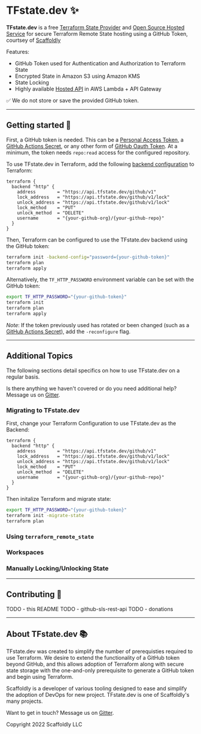 # TFstate.dev ✨

**TFstate.dev** is a free [Terraform State Provider](https://www.terraform.io/language/settings/backends/http) and [Open Source Hosted Service](https://github.com/tfstate/github-sls-rest-api) for secure Terraform Remote State hosting using a GitHub Token, courtsey of [Scaffoldly](https://scaffold.ly)

Features:

- GitHub Token used for Authentication and Authorization to Terraform State
- Encrypted State in Amazon S3 using Amazon KMS
- State Locking
- Highly available [Hosted API](https://api.tfstate.dev/github/swagger.html) in AWS Lambda + API Gateway

✅ We do not store or save the provided GitHub token.

---

## Getting started 🚀

First, a GitHub token is needed. This can be a [Personal Access Token](https://docs.github.com/en/authentication/keeping-your-account-and-data-secure/creating-a-personal-access-token), a [GitHub Actions Secret](https://docs.github.com/en/actions/security-guides/automatic-token-authentication), or any other form of [GitHub Oauth Token](https://github.blog/2021-04-05-behind-githubs-new-authentication-token-formats/). At a minimum, the token needs `repo:read` access for the configured repository.

To use TFstate.dev in Terraform, add the following [backend configuration](https://www.terraform.io/language/settings/backends/http) to Terraform:

```hcl
terraform {
  backend "http" {
    address        = "https://api.tfstate.dev/github/v1"
    lock_address   = "https://api.tfstate.dev/github/v1/lock"
    unlock_address = "https://api.tfstate.dev/github/v1/lock"
    lock_method    = "PUT"
    unlock_method  = "DELETE"
    username       = "{your-github-org}/{your-github-repo}"
  }
}
```

Then, Terraform can be configured to use the TFstate.dev backend using the GitHub token:

```bash
terraform init -backend-config="password={your-github-token}"
terraform plan
terraform apply
```

Alternatively, the `TF_HTTP_PASSWORD` environment variable can be set with the GitHub token:

```bash
export TF_HTTP_PASSWORD="{your-github-token}"
terraform init
terraform plan
terraform apply
```

_Note_: If the token previously used has rotated or been changed (such as a [GitHub Actions Secret](https://docs.github.com/en/actions/security-guides/automatic-token-authentication)), add the `-reconfigure` flag.

---

## Additional Topics

The following sections detail specifics on how to use TFstate.dev on a regular basis.

Is there anything we haven't covered or do you need additional help? Message us on [Gitter](https://gitter.im/tfstate/community).

### Migrating to TFstate.dev

First, change your Terraform Configuration to use TFstate.dev as the Backend:

```hcl
terraform {
  backend "http" {
    address        = "https://api.tfstate.dev/github/v1"
    lock_address   = "https://api.tfstate.dev/github/v1/lock"
    unlock_address = "https://api.tfstate.dev/github/v1/lock"
    lock_method    = "PUT"
    unlock_method  = "DELETE"
    username       = "{your-github-org}/{your-github-repo}"
  }
}
```

Then initalize Terraform and migrate state:

```bash
export TF_HTTP_PASSWORD="{your-github-token}"
terraform init -migrate-state
terraform plan
```

### Using `terraform_remote_state`

### Workspaces

### Manually Locking/Unlocking State

---

## Contributing 💪

TODO - this README
TODO - github-sls-rest-api
TODO - donations

---

## About TFstate.dev 📚

TFstate.dev was created to simplify the number of prerequisties required to use Terraform. We desire to extend the functionality of a GitHub token beyond GitHub, and this allows adoption of Terraform along with secure state storage with the one-and-only prerequisite to generate a GitHub token and begin using Terraform.

Scaffoldly is a developer of various tooling designed to ease and simplify the adoption of DevOps for new project. TFstate.dev is one of Scaffoldly's many projects.

Want to get in touch? Message us on [Gitter](https://gitter.im/tfstate/community).

Copyright 2022 Scaffoldly LLC
